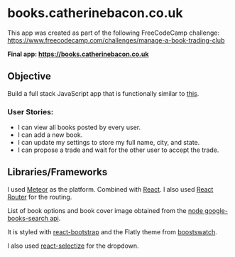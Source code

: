 # books.catherinebacon.co.uk

This app was created as part of the following FreeCodeCamp challenge:
https://www.freecodecamp.com/challenges/manage-a-book-trading-club

**Final app: https://books.catherinebacon.co.uk**

## Objective

Build a full stack JavaScript app that is functionally similar to [this](http://bookjump.herokuapp.com/).

### User Stories:

- I can view all books posted by every user.
- I can add a new book.
- I can update my settings to store my full name, city, and state.
- I can propose a trade and wait for the other user to accept the trade.

## Libraries/Frameworks

I used [Meteor](https://www.meteor.com/) as the platform. Combined with [React](https://guide.meteor.com/react.html). I also used [React Router](https://github.com/ReactTraining/react-router/tree/master/packages/react-router) for the routing.

List of book options and book cover image obtained from the [node google-books-search api](https://github.com/smilledge/node-google-books-search).

It is styled with [react-bootstrap](https://react-bootstrap.github.io/) and the Flatly theme from [boostswatch](https://bootswatch.com/).

I also used [react-selectize](https://github.com/furqanZafar/react-selectize) for the dropdown.
